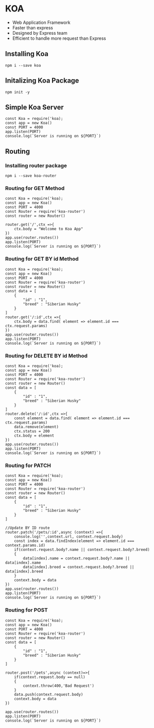 # KOA
- Web Application Framework
- Faster than express
- Designed by Express team
- Efficient to handle more request than Express

## Installing Koa
```
npm i --save koa
```
## Initalizing Koa Package
```
npm init -y
```

## Simple Koa Server
```
const Koa = require('koa);
const app = new Koa()
const PORT = 4000
app.listen(PORT)
console.log(`Server is running on ${PORT}`)
```

## Routing

### Installing router package
```
npm i --save koa-router
```
### Routing for GET Method

```
const Koa = require('koa);
const app = new Koa()
const PORT = 4000
const Router = require('koa-router')
const router = new Router()

router.get('/',ctx =>{
    ctx.body = "Welcome to Koa App"
})
app.use(router.routes())
app.listen(PORT)
console.log(`Server is running on ${PORT}`)
```


### Routing for GET BY id Method

```
const Koa = require('koa);
const app = new Koa()
const PORT = 4000
const Router = require('koa-router')
const router = new Router()
const data = [
    {
        "id" : "1",
        "breed" : "Siberian Husky"
    }
]
router.get('/:id',ctx =>{
    ctx.body = data.find( element => element.id === ctx.request.params)
})
app.use(router.routes())
app.listen(PORT)
console.log(`Server is running on ${PORT}`)
```


### Routing for DELETE BY id Method

```
const Koa = require('koa);
const app = new Koa()
const PORT = 4000
const Router = require('koa-router')
const router = new Router()
const data = [
    {
        "id" : "1",
        "breed" : "Siberian Husky"
    }
]
router.delete('/:id',ctx =>{
    const element = data.find( element => element.id === ctx.request.params)
    data.remove(element)
    ctx.status = 200
    ctx.body = element
})
app.use(router.routes())
app.listen(PORT)
console.log(`Server is running on ${PORT}`)
```

### Routing for PATCH
```
const Koa = require('koa);
const app = new Koa()
const PORT = 4000
const Router = require('koa-router')
const router = new Router()
const data = [
    {
        "id" : "1",
        "breed" : "Siberian Husky"
    }
]

//Update BY ID route
router.patch('/pets/:id',async (context) =>{
    console.log('',context.url, context.request.body)
    const index = data.findIndex(element => element.id === context.params.id)
    if(context.request.body?.name || context.request.body?.breed)
    {
        data[index].name = context.request.body?.name || data[index].name
        data[index].breed = context.request.body?.breed || data[index].breed
    }
    context.body = data
})
app.use(router.routes())
app.listen(PORT)
console.log(`Server is running on ${PORT}`)

```

### Routing for POST
```
const Koa = require('koa);
const app = new Koa()
const PORT = 4000
const Router = require('koa-router')
const router = new Router()
const data = [
    {
        "id" : "1",
        "breed" : "Siberian Husky"
    }
]

router.post('/pets',async (context)=>{
    if(context.request.body == null)
    {
        context.throw(400,'Bad Request')
    }
    data.push(context.request.body)
    context.body = data
})

app.use(router.routes())
app.listen(PORT)
console.log(`Server is running on ${PORT}`)
```
